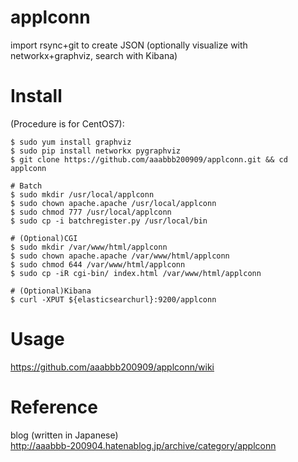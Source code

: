 # applconn
import rsync+git to create JSON (optionally visualize with networkx+graphviz, search with Kibana)

# Install
(Procedure is for CentOS7):
~~~~
$ sudo yum install graphviz
$ sudo pip install networkx pygraphviz
$ git clone https://github.com/aaabbb200909/applconn.git && cd applconn

# Batch
$ sudo mkdir /usr/local/applconn
$ sudo chown apache.apache /usr/local/applconn
$ sudo chmod 777 /usr/local/applconn
$ sudo cp -i batchregister.py /usr/local/bin

# (Optional)CGI
$ sudo mkdir /var/www/html/applconn
$ sudo chown apache.apache /var/www/html/applconn
$ sudo chmod 644 /var/www/html/applconn
$ sudo cp -iR cgi-bin/ index.html /var/www/html/applconn

# (Optional)Kibana
$ curl -XPUT ${elasticsearchurl}:9200/applconn
~~~~

# Usage
https://github.com/aaabbb200909/applconn/wiki

# Reference
blog (written in Japanese)  
http://aaabbb-200904.hatenablog.jp/archive/category/applconn

